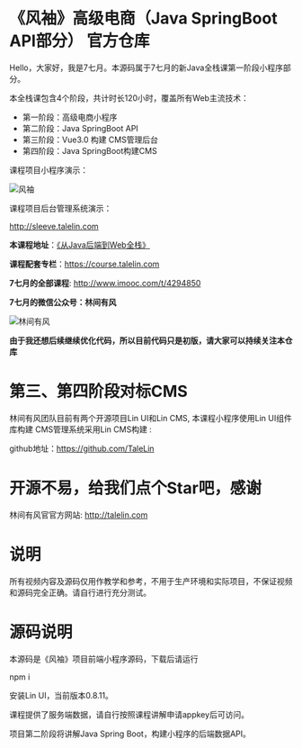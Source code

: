 # 《风袖》高级电商（Java SpringBoot API部分） 官方仓库

Hello，大家好，我是7七月。本源码属于7七月的新Java全栈课第一阶段小程序部分。

本全栈课包含4个阶段，共计时长120小时，覆盖所有Web主流技术：

- 第一阶段：高级电商小程序
- 第二阶段：Java SpringBoot API
- 第三阶段：Vue3.0 构建 CMS管理后台
- 第四阶段：Java SpringBoot构建CMS

课程项目小程序演示：

![风袖](/profile/sleeve.jpg)

课程项目后台管理系统演示：

http://sleeve.talelin.com

**本课程地址**：[《从Java后端到Web全栈》](https://class.imooc.com/sale/javafullstack)

**课程配套专栏**：https://course.talelin.com

**7七月的全部课程**: http://www.imooc.com/t/4294850

**7七月的微信公众号：林间有风**

![林间有风](/profile/talelin.jpg)

**由于我还想后续继续优化代码，所以目前代码只是初版，请大家可以持续关注本仓库**

# 第三、第四阶段对标CMS

林间有风团队目前有两个开源项目Lin UI和Lin CMS, 本课程小程序使用Lin UI组件库构建
CMS管理系统采用Lin CMS构建 :

github地址：https://github.com/TaleLin

# 开源不易，给我们点个Star吧，感谢

林间有风官官方网站: http://talelin.com

# 说明
所有视频内容及源码仅用作教学和参考，不用于生产环境和实际项目，不保证视频和源码完全正确。请自行进行充分测试。

# 源码说明

本源码是《风袖》项目前端小程序源码，下载后请运行

npm i

安装Lin UI，当前版本0.8.11。

课程提供了服务端数据，请自行按照课程讲解申请appkey后可访问。

项目第二阶段将讲解Java Spring Boot，构建小程序的后端数据API。


